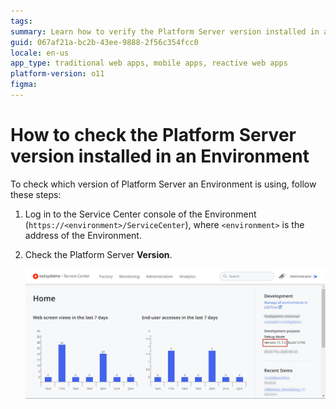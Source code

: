 ```yaml
---
tags: 
summary: Learn how to verify the Platform Server version installed in an OutSystems 11 (O11) environment using the Service Center console.
guid: 067af21a-bc2b-43ee-9888-2f56c354fcc0
locale: en-us
app_type: traditional web apps, mobile apps, reactive web apps
platform-version: o11
figma:
---
```


# How to check the Platform Server version installed in an Environment

To check which version of Platform Server an Environment is using, follow these steps:

1. Log in to the Service Center console of the Environment (`https://<environment>/ServiceCenter`), where `<environment>` is the address of the Environment.

1. Check the Platform Server **Version**.

    ![Screenshot showing where to check the Platform Server version in the Service Center console](images/check-platform-server-version-sc.png "Service Center Platform Server Version")
